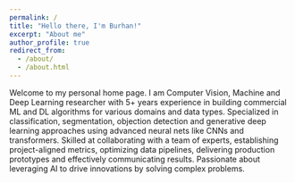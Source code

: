 ```yaml
---
permalink: /
title: "Hello there, I'm Burhan!"
excerpt: "About me"
author_profile: true
redirect_from: 
  - /about/
  - /about.html
---
```


Welcome to my personal home page. I am Computer Vision, Machine and Deep Learning researcher with 5+ years experience in building commercial ML and DL algorithms for various domains and data types. Specialized in classification, segmentation, objection detection and generative deep learning approaches using advanced neural nets like CNNs and transformers. Skilled at collaborating with a team of experts, establishing project-aligned metrics, optimizing data pipelines, delivering production prototypes and effectively communicating results. Passionate about leveraging AI to drive innovations by solving complex problems. 
